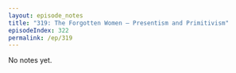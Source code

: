 ```yaml
---
layout: episode_notes
title: "319: The Forgotten Women — Presentism and Primitivism"
episodeIndex: 322
permalink: /ep/319
---
```

No notes yet.
